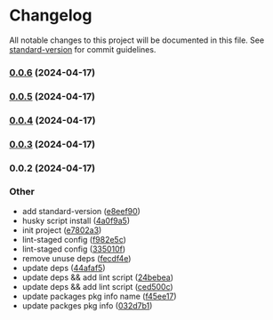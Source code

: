 # Changelog

All notable changes to this project will be documented in this file. See [standard-version](https://github.com/conventional-changelog/standard-version) for commit guidelines.

### [0.0.6](https://github.com/Eyes22798/icon-master/compare/v0.0.5...v0.0.6) (2024-04-17)

### [0.0.5](https://github.com/Eyes22798/icon-master/compare/v0.0.4...v0.0.5) (2024-04-17)

### [0.0.4](https://github.com/Eyes22798/icon-master/compare/v0.0.3...v0.0.4) (2024-04-17)

### [0.0.3](https://github.com/Eyes22798/icon-master/compare/v0.0.2...v0.0.3) (2024-04-17)

### 0.0.2 (2024-04-17)


### Other

* add standard-version ([e8eef90](https://github.com/Eyes22798/icon-master/commit/e8eef90c842c98a1cee05e001231232a2ec0f360))
* husky script install ([4a0f9a5](https://github.com/Eyes22798/icon-master/commit/4a0f9a5071ab253a52a326c995d671736d2cdd8b))
* init project ([e7802a3](https://github.com/Eyes22798/icon-master/commit/e7802a3ba3905372ea7de56e88c8cbd2d92c9198))
* lint-staged config ([f982e5c](https://github.com/Eyes22798/icon-master/commit/f982e5c0720f1a1d1573eb64f75bfc10df018539))
* lint-staged config ([335010f](https://github.com/Eyes22798/icon-master/commit/335010fe8df7562dfdc5ad2c237dc9f7c47d944b))
* remove unuse deps ([fecdf4e](https://github.com/Eyes22798/icon-master/commit/fecdf4e1f3f70172937408c7ce8f9d807743ca0c))
* update deps ([44afaf5](https://github.com/Eyes22798/icon-master/commit/44afaf599101704815905fe359fac763913df769))
* update deps && add lint script ([24bebea](https://github.com/Eyes22798/icon-master/commit/24bebea8786c8fb3c0af13f8fdb4912e53701bb3))
* update deps && add lint script ([ced500c](https://github.com/Eyes22798/icon-master/commit/ced500c3b0eecd45fa6c011a66308eccc9e14bb9))
* update packages pkg info name ([f45ee17](https://github.com/Eyes22798/icon-master/commit/f45ee17af91e126edb3e260a148357b07881d92b))
* update packges pkg info ([032d7b1](https://github.com/Eyes22798/icon-master/commit/032d7b11d922ed3739f628a6293191e3bcad7046))
